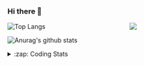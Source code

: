 ### Hi there 👋

<!--
**tao8687/tao8687** is a ✨ _special_ ✨ repository because its `README.md` (this file) appears on your GitHub profile.

Here are some ideas to get you started:

- 🔭 I’m currently working on ...
- 🌱 I’m currently learning ...
- 👯 I’m looking to collaborate on ...
- 🤔 I’m looking for help with ...
- 💬 Ask me about ...
- 📫 How to reach me: ...
- 😄 Pronouns: ...
- ⚡ Fun fact: ...
-->

<img align='right' src="https://media.giphy.com/media/M9gbBd9nbDrOTu1Mqx/giphy.gif" width="230">

![Top Langs](https://github-readme-stats.vercel.app/api/top-langs/?username=tao8687&layout=compact&title_color=23238E&text_color=A67D3D)

![Anurag's github stats](https://github-readme-stats.vercel.app/api?username=tao8687&show_icons=true&&text_color=A67D3D&title_color=23238E&show_icons=false&count_private=true&hide=stars)

<details>
  <summary>:zap: Coding Stats</summary>
  <b>
<!--START_SECTION:waka-->
![Profile Views](http://img.shields.io/badge/Profile%20Views-259-blue)

**🐱 My Github Data** 

> 🏆 265 Contributions in the Year 2020
 > 
> 📦 580.3 kB Used in Github's Storage 
 > 
> 🚫 Not Opted to Hire
 > 
> 📜 25 Public Repositories 
 > 
> 🔑 14 Private Repositories  

**I'm an Early 🐤** 

```text
🌞 Morning    45 commits     █████░░░░░░░░░░░░░░░░░░░░   22.17% 
🌆 Daytime    70 commits     ████████░░░░░░░░░░░░░░░░░   34.48% 
🌃 Evening    77 commits     █████████░░░░░░░░░░░░░░░░   37.93% 
🌙 Night      11 commits     █░░░░░░░░░░░░░░░░░░░░░░░░   5.42%

```
📅 **I'm Most Productive on Wednesday** 

```text
Monday       27 commits     ███░░░░░░░░░░░░░░░░░░░░░░   13.3% 
Tuesday      14 commits     █░░░░░░░░░░░░░░░░░░░░░░░░   6.9% 
Wednesday    62 commits     ███████░░░░░░░░░░░░░░░░░░   30.54% 
Thursday     24 commits     ███░░░░░░░░░░░░░░░░░░░░░░   11.82% 
Friday       40 commits     █████░░░░░░░░░░░░░░░░░░░░   19.7% 
Saturday     20 commits     ██░░░░░░░░░░░░░░░░░░░░░░░   9.85% 
Sunday       16 commits     ██░░░░░░░░░░░░░░░░░░░░░░░   7.88%

```


📊 **This Week I Spent My Time On** 

```text
⌚︎ Time Zone: Asia/Shanghai

💬 Programming Languages: 
C++                      1 hr 55 mins        ██████░░░░░░░░░░░░░░░░░░░   25.88% 
Other                    1 hr 41 mins        █████░░░░░░░░░░░░░░░░░░░░   22.92% 
YAML                     1 hr 36 mins        █████░░░░░░░░░░░░░░░░░░░░   21.71% 
Markdown                 51 mins             ███░░░░░░░░░░░░░░░░░░░░░░   11.59% 
CMake                    47 mins             ██░░░░░░░░░░░░░░░░░░░░░░░   10.8%

🔥 Editors: 
VS Code                  7 hrs 24 mins       █████████████████████████   100.0%

🐱‍💻 Projects: 
tao8687                  1 hr 50 mins        ██████░░░░░░░░░░░░░░░░░░░   24.97% 
cartographer             1 hr 30 mins        █████░░░░░░░░░░░░░░░░░░░░   20.31% 
cartographer_ros         1 hr 17 mins        ████░░░░░░░░░░░░░░░░░░░░░   17.47% 
beginner_tutorials       1 hr 4 mins         ███░░░░░░░░░░░░░░░░░░░░░░   14.49% 
rslidar_sdk              43 mins             ██░░░░░░░░░░░░░░░░░░░░░░░   9.85%

💻 Operating System: 
Linux                    7 hrs 24 mins       █████████████████████████   100.0%

```

**I Mostly Code in C++** 

```text
C++                      6 repos             ████████░░░░░░░░░░░░░░░░░   35.29% 
C                        5 repos             ███████░░░░░░░░░░░░░░░░░░   29.41% 
Python                   3 repos             ████░░░░░░░░░░░░░░░░░░░░░   17.65% 
Makefile                 1 repo              █░░░░░░░░░░░░░░░░░░░░░░░░   5.88% 
Jupyter Notebook         1 repo              █░░░░░░░░░░░░░░░░░░░░░░░░   5.88%

```


**Timeline**

![Chart not found](https://raw.githubusercontent.com/tao8687/tao8687/master/charts/bar_graph.png) 


<!--END_SECTION:waka-->
</details>
